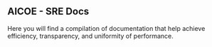 ## AICOE - SRE Docs

Here you will find a compilation of documentation that help achieve efficiency, transparency, and uniformity of performance. 